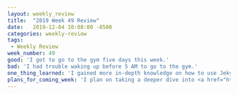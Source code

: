 ```yaml
---
layout: weekly_review
title:  "2019 Week 49 Review"
date:   2019-12-04 10:08:00 -0500
categories: weekly-review
tags:
 - Weekly Review
week_number: 49
good: 'I got to go to the gym five days this week.'
bad: 'I had trouble waking up before 5 AM to go to the gym.'
one_thing_learned: 'I gained more in-depth knowledge on how to use Jekyll.'
plans_for_coming_week: 'I plan on taking a deeper dive into <a href="https://www.drupal.org/docs/8/core/modules/layout-builder">Layout Builder</a> in Drupal 8. I also plan on continuing to go to the gym.'
---
```

